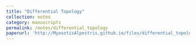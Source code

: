 ```yaml
---
title: "Differential Topology"
collection: notes
category: manuscripts
permalink: /notes/differential_topology
paperurl: 'http://MyosotisAlpestris.github.io/files/differential_topology.pdf'
---
```

